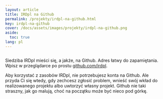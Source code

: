 ```yaml
---
layout: article
title: IRDpl na Github
permalink: /projekty/irdpl-na-github.html
key: irdpl-na-github
cover: /docs/assets/images/projekty/irdpl-na-github.png
aside:
  toc: true
lang: pl 
---
```


<div class="item">
  <div class="item__image">
    <img class="image image--lg" src="../docs/assets/images/projekty/irdpl-na-github.png" alt=""/>
  </div>
  <div class="item__content">
     <div class="item__description">
       <p>Siedziba IRDpl mieści się, a jakże, na Github. Adres łatwy do zapamiętania. Wpisz w przeglądarce po prostu <a href="https://github.com/irdpl">github.com/irdpl</a>.</p><p>Aby korzystać z zasobów IRDpl, nie potrzebujesz konta na Github. Ale przyda Ci się wtedy, gdy zechcesz zgłosić problem, wnieść swój wkład do realizowanego projektu albo uwtorzyć własny projekt. Github nie taki straszny, jak go malują, choć na początku może być nieco pod górkę.</p> 
    </div>
  </div>
</div>



<!--more-->









